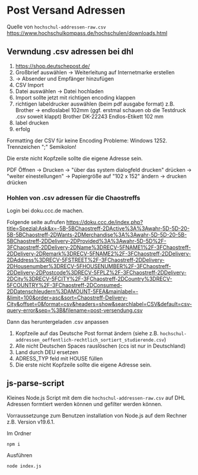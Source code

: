 # Post Versand Adressen
Quelle von `hochschul-addressen-raw.csv`
https://www.hochschulkompass.de/hochschulen/downloads.html

## Verwndung .csv adressen bei dhl

1) https://shop.deutschepost.de/
2) Großbrief auswählen -> Weiterleitung auf Internetmarke erstellen
3) -> Absender und Empfänger hinzufügen
4) CSV Import
5) Datei auswählen -> Datei hochladen
6) Import sollte jetzt mit richtigen encoding klappen
7) richtigen labeldrucker auswählen (beim pdf ausgabe format) z.B. Brother -> endloslabel 102mm (ggf. erstmal schauen ob die Testdruck .csv soweit klappt) Brother DK-22243 Endlos-Etikett 102 mm
8) label drucken
9) erfolg

Formatting der CSV für keine Encoding Probleme: Windows 1252. Trennzeichen ";" Semikolon!

Die erste nicht Kopfzeile sollte die eigene Adresse sein.

PDF Öffnen -> Drucken -> "über das system dialogfeld drucken" drücken -> "weiter einestellungen" -> Papiergröße auf "102 x 152" ändern -> drucken drücken

### Hohlen von .csv adressen für die Chaostreffs
Login bei doku.ccc.de machen.

Folgende seite aufrufen
https://doku.ccc.de/index.php?title=Spezial:Ask&x=-5B-5BChaostreff-2DActive%3A%3Awahr-5D-5D-20-5B-5BChaostreff-2DWants-2DMerchandise%3A%3Awahr-5D-5D-20-5B-5BChaostreff-2DDelivery-2DProvided%3A%3Awahr-5D-5D%2F-3FChaostreff-2DDelivery-2DName%3DRECV-5FNAME1%2F-3FChaostreff-2DDelivery-2DRemark%3DRECV-5FNAME2%2F-3FChaostreff-2DDelivery-2DAddress%3DRECV-5FSTREET%2F-3FChaostreff-2DDelivery-2DHousenumber%3DRECV-5FHOUSENUMBER%2F-3FChaostreff-2DDelivery-2DPostcode%3DRECV-5FPLZ%2F-3FChaostreff-2DDelivery-2DCity%3DRECV-5FCITY%2F-3FChaostreff-2DCountry%3DRECV-5FCOUNTRY%2F-3FChaostreff-2DConsumed-2DDatenschleudern%3DAMOUNT-5FEA&mainlabel=-&limit=100&order=asc&sort=Chaostreff-Delivery-City&offset=0&format=csv&headers=show&searchlabel=CSV&default=csv-query-error&sep=%3B&filename=post-versendung.csv

Dann das heruntergeladen .csv anpassen

1) Kopfzeile auf das Deutsche Post format ändern (siehe z.B. `hochschul-addressen_oeffentlich-rechtlich_sortiert_studierende.csv`)
2) Alle nicht Deutschen Spaces rauslöschen (ccs ist nur in Deutschland)
3) Land durch DEU ersetzen
4) ADRESS_TYP feld mit HOUSE füllen
5) Die erste nicht Kopfzeile sollte die eigene Adresse sein.


## js-parse-script
Kleines Node.js Script mit dem die `hochschul-addressen-raw.csv` auf DHL Adressen formtiert werden können und gefilter werden können.

Vorraussetzunge zum Benutzen installation von Node.js auf dem Rechner z.B. Version v19.6.1.

Im Ordner
```
npm i
``` 

Ausführen
```
node index.js
```
